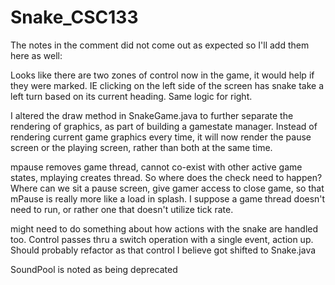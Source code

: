 # Snake_CSC133

The notes in the comment did not come out as expected so I'll add them here as well:

Looks like there are two zones of control now in the game, it would help if they were marked.
IE clicking on the left side of the screen has snake take a left turn based on its current heading. Same logic for right.

I altered the draw method in SnakeGame.java to further separate the rendering of graphics, as part of building a gamestate manager.
Instead of rendering current game graphics every time, it will now render the pause screen or the playing screen, rather than both at the same time.

mpause removes game thread, cannot co-exist with other active game states, mplaying creates thread.
So where does the check need to happen? Where can we sit a pause screen, give gamer access to close game, so that mPause is really more like a load in splash.
I suppose a game thread doesn't need to run, or rather one that doesn't utilize tick rate.

might need to do something about how actions with the snake are handled too.
Control passes thru a switch operation with a single event, action up.
Should probably refactor as that control I believe got shifted to Snake.java

SoundPool is noted as being deprecated